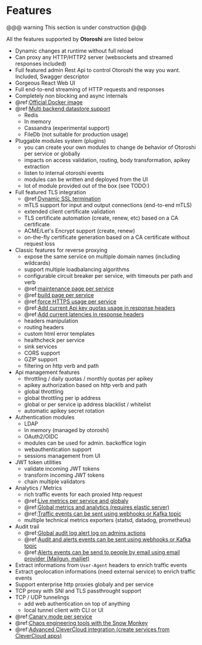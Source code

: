 # Features 

@@@ warning
This section is under construction
@@@

All the features supported by **Otoroshi** are listed below

* Dynamic changes at runtime without full reload 
* Can proxy any HTTP/HTTP2 server (websockets and streamed responses included)
* Full featured admin Rest Api to control Otoroshi the way you want. Included, Swagger descriptor
* Gorgeous React Web UI
* Full end-to-end streaming of HTTP requests and responses
* Completely non blocking and async internals
* @ref:[Official Docker image](./getotoroshi/fromdocker.md)
* @ref:[Multi backend datastore support](./firstrun/datastore.md)
    * Redis
    * In memory
    * Cassandra (experimental support)
    * FileDb (not suitable for production usage)	
* Pluggable modules system (plugins) 
    * you can create your own modules to change de behavior of Otoroshi per service or globally
    * impacts on access validation, routing, body transformation, apikey extraction
    * listen to internal otoroshi events
    * modules can be written and deployed from the UI
    * lot of module provided out of the box (see TODO:)
* Full featured TLS integration
    * @ref:[Dynamic SSL termination](./topics/ssl.md)
    * mTLS support for input and output connections (end-to-end mTLS)
    * extended client certificate validation
    * TLS certificate automation (create, renew, etc) based on a CA certificate
    * ACME/Let's Encrypt support (create, renew)
    * on-the-fly certificate generation based on a CA certificate without request loss
* Classic features for reverse proxying
    * expose the same service on multiple domain names (including wildcards)
    * support multiple loadbalancing algorithms
    * configurable circuit breaker per service, with timeouts per path and verb
    * @ref:[maintenance page per service](./usage/2-services.md)
    * @ref:[build page per service](./usage/2-services.md)
    * @ref:[force HTTPS usage per service](./usage/2-services.md)
    * @ref:[Add current Api key quotas usage in response headers](./usage/3-apikeys.md)
    * @ref:[Add current latencies in response headers](./usage/3-apikeys.md)
    * headers manipulation
    * routing headers
    * custom html error templates
    * healthcheck per service
    * sink services
    * CORS support
    * GZIP support
    * filtering on http verb and path
* Api management features
    * throttling / daily quotas / monthly quotas per apikey
    * apikey authorization based on http verb and path
    * global throttling
    * global throttling per ip address
    * global or per service ip address blacklist / whitelist
    * automatic apikey secret rotation
* Authentication modules
    * LDAP
    * In memory (managed by otoroshi)
    * OAuth2/OIDC
    * modules can be used for admin. backoffice login
    * webauthentication support
    * sessions management from UI
* JWT token utilities
    * validate incoming JWT tokens
    * transform incoming JWT tokens
    * chain multiple validators
* Analytics / Metrics
    * rich traffic events for each proxied http request
    * @ref:[Live metrics per service and globaly](./usage/4-monitor.md)  
    * @ref:[Global metrics and analytics (requires elastic server)](./usage/7-metrics.md)
    * @ref:[Traffic events can be sent using webhooks or Kafka topic](./setup/dangerzone.md#analytics-settings)
    * multiple technical metrics exporters (statsd, datadog, prometheus)
* Audit trail
    * @ref:[Global audit log alert log on admins actions](./usage/6-audit.md)
    * @ref:[Audit and alerts events can be sent using webhooks or Kafka topic](./setup/dangerzone.md#analytics-settings)
    * @ref:[Alerts events can be send to people by email using email provider (Mailgun, mailjet)](./integrations/mailgun.md)
* Extract informations from `User-Agent` headers to enrich traffic events
* Extract geolocation informations (need external service)  to enrich traffic events
* Support enterprise http proxies globaly and per service
* TCP proxy with SNI and TLS passthrought support
* TCP / UDP tunnelings
    * add web authentication on top of anything
    * local tunnel client with CLI or UI
* @ref:[Canary mode per service](./topics/snow-monkey.md)
* @ref:[Chaos engineering tools with the Snow Monkey](./topics/snow-monkey.md)
* @ref:[Advanced CleverCloud integration (create services from CleverCloud apps)](./integrations/clevercloud.md)  
